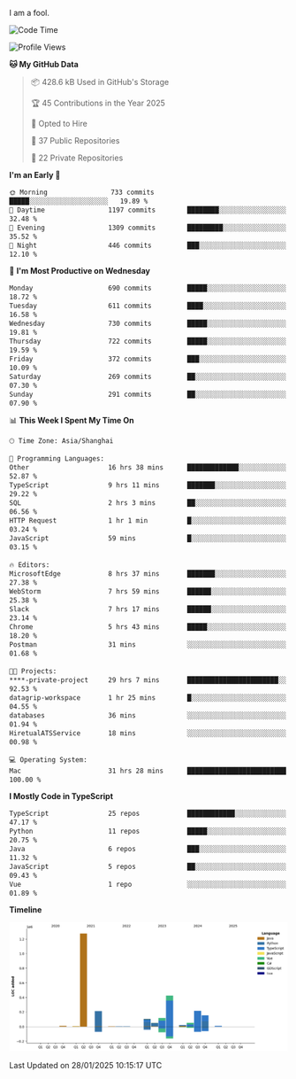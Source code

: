 I am a fool.

<!--START_SECTION:waka-->
![Code Time](http://img.shields.io/badge/Code%20Time-2%2C495%20hrs%2034%20mins-blue)

![Profile Views](http://img.shields.io/badge/Profile%20Views-1-blue)

**🐱 My GitHub Data** 

> 📦 428.6 kB Used in GitHub's Storage 
 > 
> 🏆 45 Contributions in the Year 2025
 > 
> 💼 Opted to Hire
 > 
> 📜 37 Public Repositories 
 > 
> 🔑 22 Private Repositories 
 > 
**I'm an Early 🐤** 

```text
🌞 Morning                733 commits         █████░░░░░░░░░░░░░░░░░░░░   19.89 % 
🌆 Daytime                1197 commits        ████████░░░░░░░░░░░░░░░░░   32.48 % 
🌃 Evening                1309 commits        █████████░░░░░░░░░░░░░░░░   35.52 % 
🌙 Night                  446 commits         ███░░░░░░░░░░░░░░░░░░░░░░   12.10 % 
```
📅 **I'm Most Productive on Wednesday** 

```text
Monday                   690 commits         █████░░░░░░░░░░░░░░░░░░░░   18.72 % 
Tuesday                  611 commits         ████░░░░░░░░░░░░░░░░░░░░░   16.58 % 
Wednesday                730 commits         █████░░░░░░░░░░░░░░░░░░░░   19.81 % 
Thursday                 722 commits         █████░░░░░░░░░░░░░░░░░░░░   19.59 % 
Friday                   372 commits         ███░░░░░░░░░░░░░░░░░░░░░░   10.09 % 
Saturday                 269 commits         ██░░░░░░░░░░░░░░░░░░░░░░░   07.30 % 
Sunday                   291 commits         ██░░░░░░░░░░░░░░░░░░░░░░░   07.90 % 
```


📊 **This Week I Spent My Time On** 

```text
🕑︎ Time Zone: Asia/Shanghai

💬 Programming Languages: 
Other                    16 hrs 38 mins      █████████████░░░░░░░░░░░░   52.87 % 
TypeScript               9 hrs 11 mins       ███████░░░░░░░░░░░░░░░░░░   29.22 % 
SQL                      2 hrs 3 mins        ██░░░░░░░░░░░░░░░░░░░░░░░   06.56 % 
HTTP Request             1 hr 1 min          █░░░░░░░░░░░░░░░░░░░░░░░░   03.24 % 
JavaScript               59 mins             █░░░░░░░░░░░░░░░░░░░░░░░░   03.15 % 

🔥 Editors: 
MicrosoftEdge            8 hrs 37 mins       ███████░░░░░░░░░░░░░░░░░░   27.38 % 
WebStorm                 7 hrs 59 mins       ██████░░░░░░░░░░░░░░░░░░░   25.38 % 
Slack                    7 hrs 17 mins       ██████░░░░░░░░░░░░░░░░░░░   23.14 % 
Chrome                   5 hrs 43 mins       █████░░░░░░░░░░░░░░░░░░░░   18.20 % 
Postman                  31 mins             ░░░░░░░░░░░░░░░░░░░░░░░░░   01.68 % 

🐱‍💻 Projects: 
****-private-project     29 hrs 7 mins       ███████████████████████░░   92.53 % 
datagrip-workspace       1 hr 25 mins        █░░░░░░░░░░░░░░░░░░░░░░░░   04.55 % 
databases                36 mins             ░░░░░░░░░░░░░░░░░░░░░░░░░   01.94 % 
HiretualATSService       18 mins             ░░░░░░░░░░░░░░░░░░░░░░░░░   00.98 % 

💻 Operating System: 
Mac                      31 hrs 28 mins      █████████████████████████   100.00 % 
```

**I Mostly Code in TypeScript** 

```text
TypeScript               25 repos            ████████████░░░░░░░░░░░░░   47.17 % 
Python                   11 repos            █████░░░░░░░░░░░░░░░░░░░░   20.75 % 
Java                     6 repos             ███░░░░░░░░░░░░░░░░░░░░░░   11.32 % 
JavaScript               5 repos             ██░░░░░░░░░░░░░░░░░░░░░░░   09.43 % 
Vue                      1 repo              ░░░░░░░░░░░░░░░░░░░░░░░░░   01.89 % 
```



**Timeline**

![Lines of Code chart](https://raw.githubusercontent.com/VeejaLiu/VeejaLiu/master/assets/bar_graph.png)


 Last Updated on 28/01/2025 10:15:17 UTC
<!--END_SECTION:waka-->
